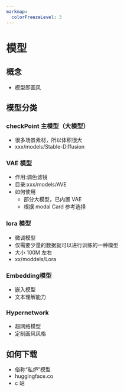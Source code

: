 ```yaml
---
markmap:
  colorFreezeLevel: 3
---
```


# 模型

## 概念

- 模型即画风


## 模型分类

### checkPoint 主模型（大模型）

- 很多场景素材，所以体积很大
- xxx/models/Stable-Diffusion


### VAE 模型
- 作用:调色滤镜
- 目录:xxx/models/AVE
- 如何使用
  - 部分大模型，已内置 VAE
  - 根据 modal Card 参考选择


### lora 模型

- 微调模型
- 仅需要少量的数据就可以进行训练的一种模型
- 大小 100M 左右
- xx/moddels/Lora


### Embedding模型

- 嵌入模型
- 文本理解能力


### Hypernetwork
- 超网络模型
- 定制画风风格


## 如何下载

- 俗称“私炉”模型
- huggingface.co
- c 站